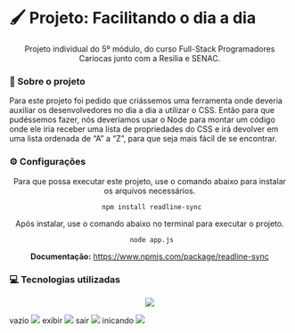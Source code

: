 # 🖌 Projeto: Facilitando o dia a dia
<div align="center" style="display: inline_block">

Projeto individual do 5º módulo, do curso Full-Stack Programadores Cariocas junto com a Resilia e SENAC.

</div>

### 📰 Sobre o projeto
Para este projeto foi pedido que criássemos uma ferramenta onde deveria auxiliar os desenvolvedores no dia a dia a utilizar o CSS. Então para que pudéssemos fazer, nós deveríamos usar o Node para montar um código onde ele iria receber uma lista de propriedades do CSS e irá devolver em uma lista ordenada de “A” a “Z”, para que seja mais fácil de se encontrar.

### ⚙ Configurações
<div align="center" style="display: inline_block">
Para que possa executar este projeto, use o comando abaixo para instalar os arquivos necessários. 

     npm install readline-sync

Após instalar, use o comando abaixo no terminal para executar o projeto.

     node app.js

<strong>Documentação:</strong> https://www.npmjs.com/package/readline-sync
</div>



### 💻 Tecnologias utilizadas
<div align="center" style="display: inline_block">
<img align="center" src="https://img.shields.io/static/v1?style=for-the-badge&message=Node.js&color=339933&logo=Node.js&logoColor=FFFFFF&label=">
</div>









vazio
<img src="https://user-images.githubusercontent.com/113939119/218336216-cb96cb48-8329-43b5-bd86-467d30c4f4b4.png">
exibir
<img src="https://user-images.githubusercontent.com/113939119/218336239-4796c4b7-fbd6-4072-8c01-3eaecaf3a382.png">
sair
<img src="https://user-images.githubusercontent.com/113939119/218336241-9ccab598-ccde-4878-b03e-5121ecbc6e18.png">
inicando
<img src="https://user-images.githubusercontent.com/113939119/218336349-d9ea26a0-1b41-4281-8c36-eb00ff57d1cb.png">